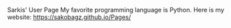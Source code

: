 Sarkis' User Page
My favorite programming language is Python. 
Here is my website: 
https://sakobagz.github.io/Pages/